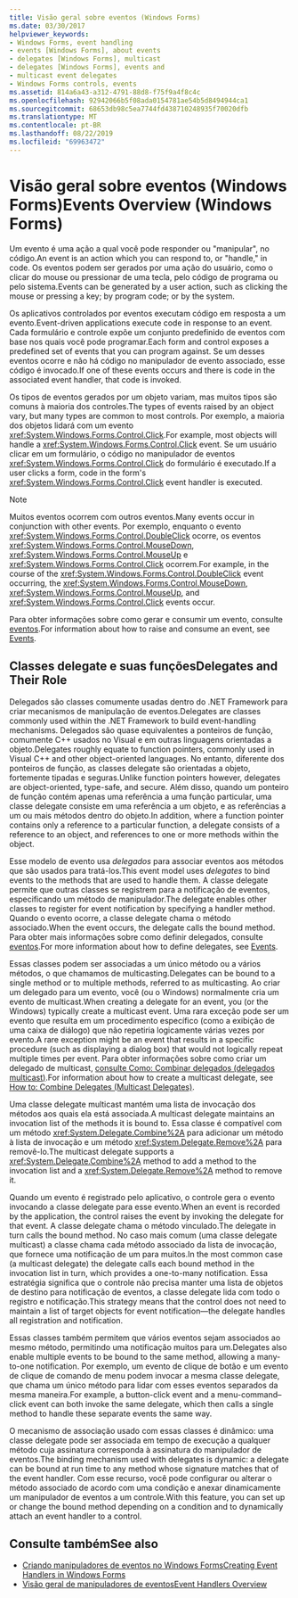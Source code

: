 ```yaml
---
title: Visão geral sobre eventos (Windows Forms)
ms.date: 03/30/2017
helpviewer_keywords:
- Windows Forms, event handling
- events [Windows Forms], about events
- delegates [Windows Forms], multicast
- delegates [Windows Forms], events and
- multicast event delegates
- Windows Forms controls, events
ms.assetid: 814a6a43-a312-4791-88d8-f75f9a4f8c4c
ms.openlocfilehash: 92942066b5f08ada0154781ae54b5d8494944ca1
ms.sourcegitcommit: 68653db98c5ea7744fd438710248935f70020dfb
ms.translationtype: MT
ms.contentlocale: pt-BR
ms.lasthandoff: 08/22/2019
ms.locfileid: "69963472"
---
```

# <a name="events-overview-windows-forms"></a><span data-ttu-id="b38e0-102">Visão geral sobre eventos (Windows Forms)</span><span class="sxs-lookup"><span data-stu-id="b38e0-102">Events Overview (Windows Forms)</span></span>
<span data-ttu-id="b38e0-103">Um evento é uma ação a qual você pode responder ou "manipular", no código.</span><span class="sxs-lookup"><span data-stu-id="b38e0-103">An event is an action which you can respond to, or "handle," in code.</span></span> <span data-ttu-id="b38e0-104">Os eventos podem ser gerados por uma ação do usuário, como o clicar do mouse ou pressionar de uma tecla, pelo código de programa ou pelo sistema.</span><span class="sxs-lookup"><span data-stu-id="b38e0-104">Events can be generated by a user action, such as clicking the mouse or pressing a key; by program code; or by the system.</span></span>

 <span data-ttu-id="b38e0-105">Os aplicativos controlados por eventos executam código em resposta a um evento.</span><span class="sxs-lookup"><span data-stu-id="b38e0-105">Event-driven applications execute code in response to an event.</span></span> <span data-ttu-id="b38e0-106">Cada formulário e controle expõe um conjunto predefinido de eventos com base nos quais você pode programar.</span><span class="sxs-lookup"><span data-stu-id="b38e0-106">Each form and control exposes a predefined set of events that you can program against.</span></span> <span data-ttu-id="b38e0-107">Se um desses eventos ocorre e não há código no manipulador de evento associado, esse código é invocado.</span><span class="sxs-lookup"><span data-stu-id="b38e0-107">If one of these events occurs and there is code in the associated event handler, that code is invoked.</span></span>

 <span data-ttu-id="b38e0-108">Os tipos de eventos gerados por um objeto variam, mas muitos tipos são comuns à maioria dos controles.</span><span class="sxs-lookup"><span data-stu-id="b38e0-108">The types of events raised by an object vary, but many types are common to most controls.</span></span> <span data-ttu-id="b38e0-109">Por exemplo, a maioria dos objetos lidará com um evento <xref:System.Windows.Forms.Control.Click>.</span><span class="sxs-lookup"><span data-stu-id="b38e0-109">For example, most objects will handle a <xref:System.Windows.Forms.Control.Click> event.</span></span> <span data-ttu-id="b38e0-110">Se um usuário clicar em um formulário, o código no manipulador de eventos <xref:System.Windows.Forms.Control.Click> do formulário é executado.</span><span class="sxs-lookup"><span data-stu-id="b38e0-110">If a user clicks a form, code in the form's <xref:System.Windows.Forms.Control.Click> event handler is executed.</span></span>

> [!NOTE]
> <span data-ttu-id="b38e0-111">Muitos eventos ocorrem com outros eventos.</span><span class="sxs-lookup"><span data-stu-id="b38e0-111">Many events occur in conjunction with other events.</span></span> <span data-ttu-id="b38e0-112">Por exemplo, enquanto o evento <xref:System.Windows.Forms.Control.DoubleClick> ocorre, os eventos <xref:System.Windows.Forms.Control.MouseDown>, <xref:System.Windows.Forms.Control.MouseUp> e <xref:System.Windows.Forms.Control.Click> ocorrem.</span><span class="sxs-lookup"><span data-stu-id="b38e0-112">For example, in the course of the <xref:System.Windows.Forms.Control.DoubleClick> event occurring, the <xref:System.Windows.Forms.Control.MouseDown>, <xref:System.Windows.Forms.Control.MouseUp>, and <xref:System.Windows.Forms.Control.Click> events occur.</span></span>

 <span data-ttu-id="b38e0-113">Para obter informações sobre como gerar e consumir um evento, consulte [eventos](../../standard/events/index.md).</span><span class="sxs-lookup"><span data-stu-id="b38e0-113">For information about how to raise and consume an event, see [Events](../../standard/events/index.md).</span></span>

## <a name="delegates-and-their-role"></a><span data-ttu-id="b38e0-114">Classes delegate e suas funções</span><span class="sxs-lookup"><span data-stu-id="b38e0-114">Delegates and Their Role</span></span>
 <span data-ttu-id="b38e0-115">Delegados são classes comumente usadas dentro do .NET Framework para criar mecanismos de manipulação de eventos.</span><span class="sxs-lookup"><span data-stu-id="b38e0-115">Delegates are classes commonly used within the .NET Framework to build event-handling mechanisms.</span></span> <span data-ttu-id="b38e0-116">Delegados são quase equivalentes a ponteiros de função, comumente C++ usados no Visual e em outras linguagens orientadas a objeto.</span><span class="sxs-lookup"><span data-stu-id="b38e0-116">Delegates roughly equate to function pointers, commonly used in Visual C++ and other object-oriented languages.</span></span> <span data-ttu-id="b38e0-117">No entanto, diferente dos ponteiros de função, as classes delegate são orientadas a objeto, fortemente tipadas e seguras.</span><span class="sxs-lookup"><span data-stu-id="b38e0-117">Unlike function pointers however, delegates are object-oriented, type-safe, and secure.</span></span> <span data-ttu-id="b38e0-118">Além disso, quando um ponteiro de função contém apenas uma referência a uma função particular, uma classe delegate consiste em uma referência a um objeto, e as referências a um ou mais métodos dentro do objeto.</span><span class="sxs-lookup"><span data-stu-id="b38e0-118">In addition, where a function pointer contains only a reference to a particular function, a delegate consists of a reference to an object, and references to one or more methods within the object.</span></span>

 <span data-ttu-id="b38e0-119">Esse modelo de evento usa *delegados* para associar eventos aos métodos que são usados para tratá-los.</span><span class="sxs-lookup"><span data-stu-id="b38e0-119">This event model uses *delegates* to bind events to the methods that are used to handle them.</span></span> <span data-ttu-id="b38e0-120">A classe delegate permite que outras classes se registrem para a notificação de eventos, especificando um método de manipulador.</span><span class="sxs-lookup"><span data-stu-id="b38e0-120">The delegate enables other classes to register for event notification by specifying a handler method.</span></span> <span data-ttu-id="b38e0-121">Quando o evento ocorre, a classe delegate chama o método associado.</span><span class="sxs-lookup"><span data-stu-id="b38e0-121">When the event occurs, the delegate calls the bound method.</span></span> <span data-ttu-id="b38e0-122">Para obter mais informações sobre como definir delegados, consulte [eventos](../../standard/events/index.md).</span><span class="sxs-lookup"><span data-stu-id="b38e0-122">For more information about how to define delegates, see [Events](../../standard/events/index.md).</span></span>

 <span data-ttu-id="b38e0-123">Essas classes podem ser associadas a um único método ou a vários métodos, o que chamamos de multicasting.</span><span class="sxs-lookup"><span data-stu-id="b38e0-123">Delegates can be bound to a single method or to multiple methods, referred to as multicasting.</span></span> <span data-ttu-id="b38e0-124">Ao criar um delegado para um evento, você (ou o Windows) normalmente cria um evento de multicast.</span><span class="sxs-lookup"><span data-stu-id="b38e0-124">When creating a delegate for an event, you (or the Windows) typically create a multicast event.</span></span> <span data-ttu-id="b38e0-125">Uma rara exceção pode ser um evento que resulta em um procedimento específico (como a exibição de uma caixa de diálogo) que não repetiria logicamente várias vezes por evento.</span><span class="sxs-lookup"><span data-stu-id="b38e0-125">A rare exception might be an event that results in a specific procedure (such as displaying a dialog box) that would not logically repeat multiple times per event.</span></span> <span data-ttu-id="b38e0-126">Para obter informações sobre como criar um delegado de multicast, [consulte Como: Combinar delegados (delegados multicast)](../../csharp/programming-guide/delegates/how-to-combine-delegates-multicast-delegates.md).</span><span class="sxs-lookup"><span data-stu-id="b38e0-126">For information about how to create a multicast delegate, see [How to: Combine Delegates (Multicast Delegates)](../../csharp/programming-guide/delegates/how-to-combine-delegates-multicast-delegates.md).</span></span>

 <span data-ttu-id="b38e0-127">Uma classe delegate multicast mantém uma lista de invocação dos métodos aos quais ela está associada.</span><span class="sxs-lookup"><span data-stu-id="b38e0-127">A multicast delegate maintains an invocation list of the methods it is bound to.</span></span> <span data-ttu-id="b38e0-128">Essa classe é compatível com um método <xref:System.Delegate.Combine%2A> para adicionar um método à lista de invocação e um método <xref:System.Delegate.Remove%2A> para removê-lo.</span><span class="sxs-lookup"><span data-stu-id="b38e0-128">The multicast delegate supports a <xref:System.Delegate.Combine%2A> method to add a method to the invocation list and a <xref:System.Delegate.Remove%2A> method to remove it.</span></span>

 <span data-ttu-id="b38e0-129">Quando um evento é registrado pelo aplicativo, o controle gera o evento invocando a classe delegate para esse evento.</span><span class="sxs-lookup"><span data-stu-id="b38e0-129">When an event is recorded by the application, the control raises the event by invoking the delegate for that event.</span></span> <span data-ttu-id="b38e0-130">A classe delegate chama o método vinculado.</span><span class="sxs-lookup"><span data-stu-id="b38e0-130">The delegate in turn calls the bound method.</span></span> <span data-ttu-id="b38e0-131">No caso mais comum (uma classe delegate multicast) a classe chama cada método associado da lista de invocação, que fornece uma notificação de um para muitos.</span><span class="sxs-lookup"><span data-stu-id="b38e0-131">In the most common case (a multicast delegate) the delegate calls each bound method in the invocation list in turn, which provides a one-to-many notification.</span></span> <span data-ttu-id="b38e0-132">Essa estratégia significa que o controle não precisa manter uma lista de objetos de destino para notificação de eventos, a classe delegate lida com todo o registro e notificação.</span><span class="sxs-lookup"><span data-stu-id="b38e0-132">This strategy means that the control does not need to maintain a list of target objects for event notification—the delegate handles all registration and notification.</span></span>

 <span data-ttu-id="b38e0-133">Essas classes também permitem que vários eventos sejam associados ao mesmo método, permitindo uma notificação muitos para um.</span><span class="sxs-lookup"><span data-stu-id="b38e0-133">Delegates also enable multiple events to be bound to the same method, allowing a many-to-one notification.</span></span> <span data-ttu-id="b38e0-134">Por exemplo, um evento de clique de botão e um evento de clique de comando de menu podem invocar a mesma classe delegate, que chama um único método para lidar com esses eventos separados da mesma maneira.</span><span class="sxs-lookup"><span data-stu-id="b38e0-134">For example, a button-click event and a menu-command–click event can both invoke the same delegate, which then calls a single method to handle these separate events the same way.</span></span>

 <span data-ttu-id="b38e0-135">O mecanismo de associação usado com essas classes é dinâmico: uma classe delegate pode ser associada em tempo de execução a qualquer método cuja assinatura corresponda à assinatura do manipulador de eventos.</span><span class="sxs-lookup"><span data-stu-id="b38e0-135">The binding mechanism used with delegates is dynamic: a delegate can be bound at run time to any method whose signature matches that of the event handler.</span></span> <span data-ttu-id="b38e0-136">Com esse recurso, você pode configurar ou alterar o método associado de acordo com uma condição e anexar dinamicamente um manipulador de eventos a um controle.</span><span class="sxs-lookup"><span data-stu-id="b38e0-136">With this feature, you can set up or change the bound method depending on a condition and to dynamically attach an event handler to a control.</span></span>

## <a name="see-also"></a><span data-ttu-id="b38e0-137">Consulte também</span><span class="sxs-lookup"><span data-stu-id="b38e0-137">See also</span></span>

- [<span data-ttu-id="b38e0-138">Criando manipuladores de eventos no Windows Forms</span><span class="sxs-lookup"><span data-stu-id="b38e0-138">Creating Event Handlers in Windows Forms</span></span>](creating-event-handlers-in-windows-forms.md)
- [<span data-ttu-id="b38e0-139">Visão geral de manipuladores de eventos</span><span class="sxs-lookup"><span data-stu-id="b38e0-139">Event Handlers Overview</span></span>](event-handlers-overview-windows-forms.md)
